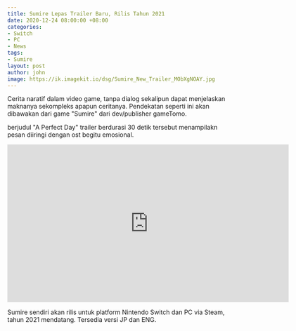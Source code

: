 ```yaml
---
title: Sumire Lepas Trailer Baru, Rilis Tahun 2021
date: 2020-12-24 08:00:00 +08:00
categories:
- Switch
- PC
- News
tags:
- Sumire
layout: post
author: john
image: https://ik.imagekit.io/dsg/Sumire_New_Trailer_MObXgNOAY.jpg
---
```


Cerita naratif dalam video game, tanpa dialog sekalipun dapat menjelaskan maknanya sekompleks apapun ceritanya. Pendekatan seperti ini akan dibawakan dari game "Sumire" dari dev/publisher gameTomo.

berjudul "A Perfect Day" trailer berdurasi 30 detik tersebut menampilakn pesan diiringi dengan ost begitu emosional.

<div class="embed-responsive embed-responsive-16by9"><iframe width="640" height="360" src="https://www.youtube.com/embed/60VWf-Jpqu8" frameborder="0" allow="accelerometer; autoplay; clipboard-write; encrypted-media; gyroscope; picture-in-picture" allowfullscreen></div></iframe>

Sumire sendiri akan rilis untuk platform Nintendo Switch dan PC via Steam, tahun 2021 mendatang. Tersedia versi JP dan ENG.